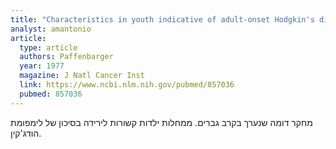```yaml
---
title: "Characteristics in youth indicative of adult-onset Hodgkin's disease"
analyst: amantonio
article:
  type: article
  authors: Paffenbarger
  year: 1977
  magazine: J Natl Cancer Inst
  link: https://www.ncbi.nlm.nih.gov/pubmed/857036
  pubmed: 857036
---
```


מחקר דומה שנערך בקרב גברים. ממחלות ילדות קשורות לירידה בסיכון של לימפומת הודג'קין.
